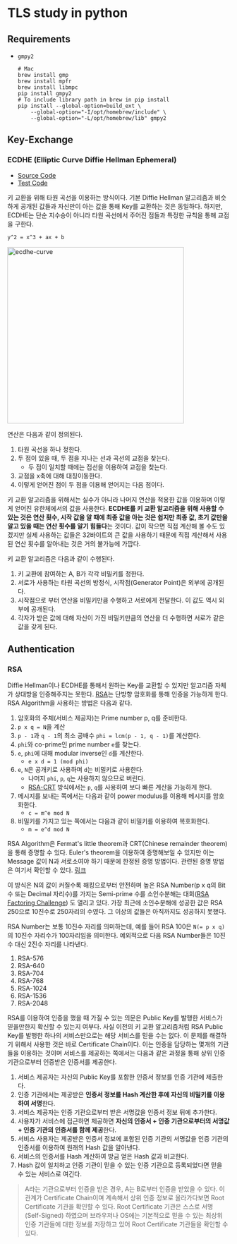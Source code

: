 # TLS study in python  

## Requirements

- `gmpy2`

	```shell
	# Mac
	brew install gmp
	brew install mpfr
	brew install libmpc
	pip install gmpy2
	# To include library path in brew in pip install
	pip install --global-option=build_ext \
		--global-option="-I/opt/homebrew/include" \
		--global-option="-L/opt/homebrew/lib" gmpy2  
	```

## Key-Exchange  
  
### ECDHE (Elliptic Curve Diffie Hellman Ephemeral)

- [Source Code](tls/keyexchange/ec.py)
- [Test Code](tests/keyexchange/test_ec.py)

키 교환을 위해 타원 곡선을 이용하는 방식이다. 기본 Diffie Hellman 알고리즘과 비슷하게 공개된 값들과 자신만이 아는 값을 통해 Key를 교환하는 것은 동일하다. 하지만, ECDHE는 단순 지수승이 아니라 타원 곡선에서 주어진 점들과 특정한 규칙을 통해 교점을 구한다.

```bash
y^2 = x^3 + ax + b
```

<img height="400px" alt="ecdhe-curve" src="https://user-images.githubusercontent.com/20959767/136698843-1879f906-939f-47ec-9041-dca8131d3b20.png" />

연산은 다음과 같이 정의된다. 

1. 타원 곡선을 하나 정한다.
2. 두 점이 있을 때, 두 점을 지나는 선과 곡선의 교점을 찾는다.
	- 두 점이 일치할 때에는 접선을 이용하여 교점을 찾는다.
3. 교점을 x축에 대해 대칭이동한다.
4. 이렇게 얻어진 점이 두 점을 이용해 얻어지는 다음 점이다.

키 교환 알고리즘을 위해서는 실수가 아니라 나머지 연산을 적용한 값을 이용하며 이렇게 얻어진 유한체에서의 값을 사용한다. **ECDHE를 키 교환 알고리즘을 위해 사용할 수 있는 것은 연산 횟수, 시작 값을 알 때에 최종 값을 아는 것은 쉽지만 최종 값, 초기 값만을 알고 있을 때는 연산 횟수를 알기 힘들다**는 것이다. 값이 작으면 직접 계산해 볼 수도 있겠지만 실제 사용하는 값들은 32바이트의 큰 값을 사용하기 때문에 직접 계산해서 사용된 연산 횟수를 알아내는 것은 거의 불가능에 가깝다.

키 교환 알고리즘은 다음과 같이 수행된다.

1. 키 교환에 참여하는 A, B가 각각 비밀키를 정한다.
2. 서로가 사용하는 타원 곡선의 방정식, 시작점(Generator Point)은 외부에 공개된다.
3. 시작점으로 부터 연산을 비밀키만큼 수행하고 서로에게 전달한다. 이 값도 역시 외부에 공개된다.
4. 각자가 받은 값에 대해 자신이 가진 비밀키만큼의 연산을 더 수행하면 서로가 같은 값을 갖게 된다.

## Authentication

### RSA

Diffie Hellman이나 ECDHE를 통해서 원하는 Key를 교환할 수 있지만 알고리즘 자체가 상대방을 인증해주지는 못한다. [RSA](https://en.wikipedia.org/wiki/RSA_(cryptosystem))는 단방향 암호화를 통해 인증을 가능하게 한다. RSA Algorithm을 사용하는 방법은 다음과 같다.

1. 암호화의 주체(서비스 제공자)는 Prime number p, q를 준비한다.
2. `p x q = N`을 계산
3. `p - 1`과 `q - 1`의 최소 공배수 `phi = lcm(p - 1, q - 1)`를 계산한다.
4. `phi`와 co-prime인 prime number `e`를 찾는다.
5. `e`, `phi`에 대해 modular inverse인 `d`를 계산한다.
   - `e x d = 1 (mod phi)`
6. `e`, `N`은 공개키로 사용하며 `d`는 비밀키로 사용한다.
   - 나머지 `phi`, `p`, `q`는 사용하지 않으므로 버린다.
   - [RSA-CRT](https://iacr.org/archive/ches2008/51540128/51540128.pdf) 방식에서는 `p`, `q`를 사용하여 보다 빠른 계산을 가능하게 한다.
7. 메시지를 보내는 쪽에서는 다음과 같이 power modulus를 이용해 메시지를 암호화한다.
   - `c = m^e mod N`
8. 비밀키를 가지고 있는 쪽에서는 다음과 같이 비밀키를 이용하여 복호화한다.
   - `m = e^d mod N`

RSA Algorithm은 Fermat's little theorem과 CRT(Chinese remainder theorem)을 통해 증명할 수 있다. Euler's theorem을 이용하여 증명해보일 수 있지만 이는 Message 값이 N과 서로소여야 하기 때문에 한정된 증명 방법이다. 관련된 증명 방법은 여기서 확인할 수 있다. [링크](https://en.wikipedia.org/wiki/RSA_(cryptosystem))

이 방식은 N의 값이 커질수록 해킹으로부터 안전하며 높은 RSA Number(p x q의 Bit 수 또는 Decimal 자리수)를 가지는 Semi-prime 수를 소인수분해는 대회([RSA Factoring Challenge](https://en.wikipedia.org/wiki/RSA_Factoring_Challenge)) 도 열리고 있다. 가장 최근에 소인수분해에 성공한 값은 RSA 250으로 10진수로 250자리의 수였다. 그 이상의 값들은 아직까지도 성공하지 못했다. 

RSA Number는 보통 10진수 자리를 의미하는데, 예를 들어 RSA 100은 `N(= p x q)`의 10진수 자리수가 100자리임을 의미한다. 예외적으로 다음 RSA Number들은 10진수 대신 2진수 자리를 나타낸다.

1. RSA-576
2. RSA-640
3. RSA-704
4. RSA-768
5. RSA-1024
6. RSA-1536
7. RSA-2048

RSA를 이용하여 인증을 했을 때 가질 수 있는 의문은 Public Key를 발행한 서비스가 믿을만한지 확신할 수 있는지 여부다. 사실 이전의 키 교환 알고리즘처럼 RSA Public Key를 발행한 하나의 서비스만으로는 해당 서비스를 믿을 수는 없다. 이 문제를 해결하기 위해서 사용한 것은 바로 Certificate Chain이다. 이는 인증을 담당하는 몇개의 기관들을 이용하는 것이며 서비스를 제공하는 쪽에서는 다음과 같은 과정을 통해 상위 인증 기관으로부터 인증받은 인증서를 제공한다.

1. 서비스 제공자는 자신의 Public Key를 포함한 인증서 정보를 인증 기관에 제출한다.
2. 인증 기관에서는 제공받은 **인증서 정보를 Hash 계산한 후에 자신의 비밀키를 이용하여 서명**한다.
3. 서비스 제공자는 인증 기관으로부터 받은 서명값을 인증서 정보 뒤에 추가한다.
4. 사용자가 서비스에 접근하면 제공하면 **자신의 인증서 + 인증 기관으로부터의 서명값 + 인증 기관의 인증서를 함께 제공**한다.
5. 서비스 사용자는 제공받은 인증서 정보에 포함된 인증 기관의 서명값을 인증 기관의 인증서를 이용하여 원래의 Hash 값을 알아낸다.
6. 서비스의 인증서를 Hash 계산하여 방금 얻은 Hash 값과 비교한다.
7. Hash 값이 일치하고 인증 기관이 믿을 수 있는 인증 기관으로 등록되었다면 믿을 수 있는 서비스로 여긴다.

> A라는 기관으로부터 인증을 받은 경우, A는 B로부터 인증을 받았을 수 있다. 이 관계가 Certificate Chain이며 계속해서 상위 인증 정보로 올라가다보면 Root Certificate 기관을 확인할 수 있다. Root Certificate 기관은 스스로 서명 (Self-Signed) 하였으며 브라우저나 OS에는 기본적으로 믿을 수 있는 최상위 인증 기관들에 대한 정보를 저장하고 있어 Root Certificate 기관들을 확인할 수 있다.

